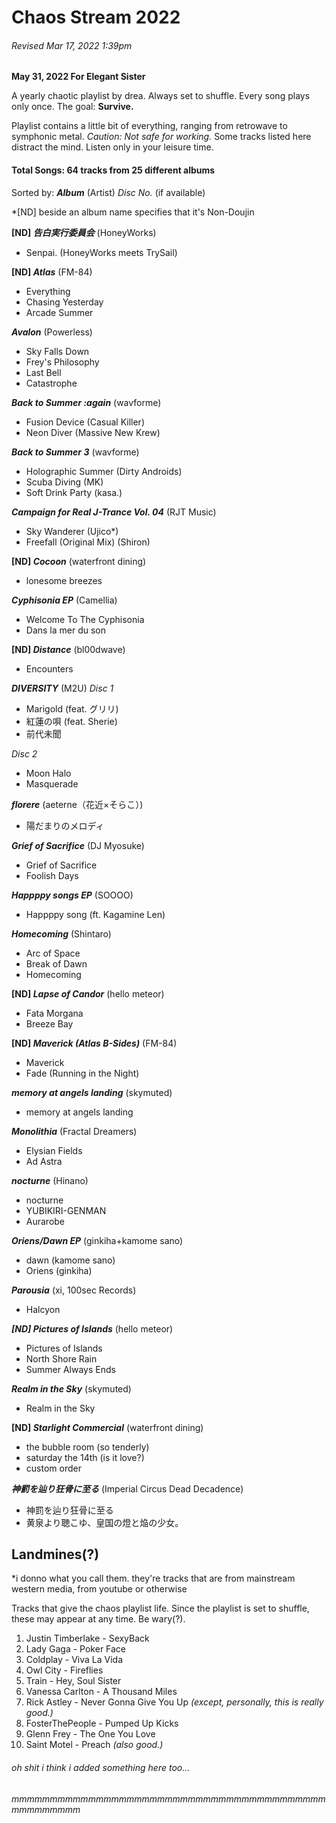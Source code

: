 # Chaos Stream 2022
###### Revised Mar 17, 2022 1:39pm
**May 31, 2022
For Elegant Sister**

A yearly chaotic playlist by drea. Always set to shuffle. Every song plays only once.
The goal: **Survive.**

Playlist contains a little bit of everything, ranging from retrowave to symphonic metal.
_Caution: Not safe for working._ Some tracks listed here distract the mind. 
Listen only in your leisure time.

#### Total Songs: 64 tracks from 25 different albums

Sorted by:
**_Album_** (Artist)
_Disc No._ (if available)

*[ND] beside an album name specifies that it's Non-Doujin

**[ND] _告白実行委員会_** (HoneyWorks)
- Senpai. (HoneyWorks meets TrySail)

**[ND] _Atlas_** (FM-84)
 - Everything
 - Chasing Yesterday
 - Arcade Summer

**_Avalon_** (Powerless)
- Sky Falls Down
- Frey's Philosophy
- Last Bell
- Catastrophe

**_Back to Summer :again_** (wavforme)
- Fusion Device (Casual Killer)
- Neon Diver (Massive New Krew)

**_Back to Summer 3_** (wavforme)
- Holographic Summer (Dirty Androids)
- Scuba Diving (MK)
- Soft Drink Party (kasa.)

**_Campaign for Real J-Trance Vol. 04_** (RJT Music)
- Sky Wanderer (Ujico*)
- Freefall (Original Mix) (Shiron)

**[ND] _Cocoon_** (waterfront dining)
- lonesome breezes

**_Cyphisonia EP_** (Camellia)
- Welcome To The Cyphisonia
- Dans la mer du son

**[ND] _Distance_** (bl00dwave)
- Encounters

**_DIVERSITY_** (M2U)
_Disc 1_
- Marigold (feat. グリリ)
- 紅蓮の唄 (feat. Sherie)
- 前代未聞

_Disc 2_
- Moon Halo
- Masquerade

**_florere_** (aeterne（花近×そらこ）)
- 陽だまりのメロディ

**_Grief of Sacrifice_** (DJ Myosuke)
- Grief of Sacrifice
- Foolish Days

**_Happppy songs EP_** (SOOOO)
- Happppy song (ft. Kagamine Len)

**_Homecoming_** (Shintaro)
- Arc of Space
- Break of Dawn
- Homecoming

**[ND] _Lapse of Candor_** (hello meteor)
- Fata Morgana
- Breeze Bay

**[ND] _Maverick (Atlas B-Sides)_** (FM-84)
- Maverick
- Fade (Running in the Night)

**_memory at angels landing_** (skymuted)
- memory at angels landing

**_Monolithia_** (Fractal Dreamers)
- Elysian Fields
- Ad Astra

**_nocturne_** (Hinano)
- nocturne
- YUBIKIRI-GENMAN
- Aurarobe

**_Oriens/Dawn EP_** (ginkiha+kamome sano)
- dawn (kamome sano)
- Oriens (ginkiha)

**_Parousia_** (xi, 100sec Records)
- Halcyon

**_[ND] Pictures of Islands_** (hello meteor)
- Pictures of Islands
- North Shore Rain
- Summer Always Ends

**_Realm in the Sky_** (skymuted)
- Realm in the Sky

**[ND] _Starlight Commercial_** (waterfront dining)
- the bubble room (so tenderly)
- saturday the 14th (is it love?)
- custom order

**_神罰を辿り狂骨に至る_** (Imperial Circus Dead Decadence)
- 神罰を辿り狂骨に至る
- 黄泉より聴こゆ、皇国の燈と焔の少女。

## Landmines(?)
*i donno what you call them. they're tracks that are from mainstream western media, from youtube or otherwise

Tracks that give the chaos playlist life.
Since the playlist is set to shuffle, these may appear at any time. Be wary(?).

1. Justin Timberlake - SexyBack
2. Lady Gaga - Poker Face
3. Coldplay - Viva La Vida
4. Owl City - Fireflies
5. Train - Hey, Soul Sister
6. Vanessa Carlton - A Thousand Miles
7. Rick Astley - Never Gonna Give You Up _(except, personally, this is really good.)_
8. FosterThePeople - Pumped Up Kicks
9. Glenn Frey - The One You Love
10. Saint Motel - Preach _(also good.)_

###### oh shit i think i added something here too...
###### mmmmmmmmmmmmmmmmmmmmmmmmmmmmmmmmmmmmmmmmmmmmmmmmmm

